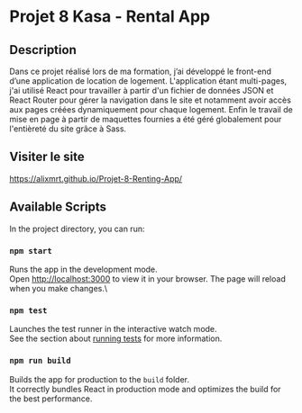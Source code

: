 # Projet 8 Kasa - Rental App

## Description

Dans ce projet réalisé lors de ma formation, j’ai développé le front-end d’une application de location de logement. L'application étant multi-pages, j'ai utilisé React pour travailler à partir d'un fichier de données JSON et React Router pour gérer la navigation dans le site et notamment avoir accès aux pages créées dynamiquement pour chaque logement. Enfin le travail de mise en page à partir de maquettes fournies a été géré globalement pour l'entièreté du site grâce à Sass.

## Visiter le site
https://alixmrt.github.io/Projet-8-Renting-App/

## Available Scripts

In the project directory, you can run:

### `npm start`

Runs the app in the development mode.\
Open [http://localhost:3000](http://localhost:3000) to view it in your browser.
The page will reload when you make changes.\

### `npm test`

Launches the test runner in the interactive watch mode.\
See the section about [running tests](https://facebook.github.io/create-react-app/docs/running-tests) for more information.

### `npm run build`

Builds the app for production to the `build` folder.\
It correctly bundles React in production mode and optimizes the build for the best performance.
